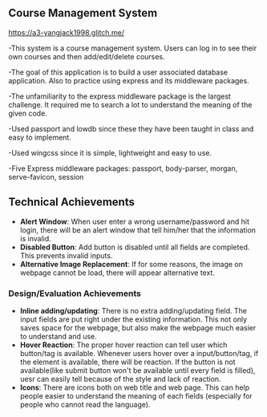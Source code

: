 ## Course Management System
https://a3-yangjack1998.glitch.me/

-This system is a course management system. Users can log in to see their own courses and then add/edit/delete courses.

-The goal of this application is to build a user associated database application. Also to practice using express and its middleware packages.

-The unfamiliarity to the express middleware package is the largest challenge. It required me to search a lot to understand 
the meaning of the given code.

-Used passport and lowdb since these they have been taught in class and easy to implement.

-Used wingcss since it is simple, lightweight and easy to use.

-Five Express middleware packages: passport, body-parser, morgan, serve-favicon, session

## Technical Achievements
- **Alert Window**:  When user enter a wrong username/password and hit login, there will be an alert window that tell him/her that the information is invalid.
- **Disabled Button**: Add button is disabled until all fields are completed. This prevents invalid inputs.
- **Alternative Image Replacement**: If for some reasons, the image on webpage cannot be load, there will appear alternative 
text.

### Design/Evaluation Achievements
- **Inline adding/updating**: There is no extra adding/updating field. The input fields are put right under the existing 
information. This not only saves space for the webpage, but also make the webpage much easier to understand and use.
- **Hover Reaction**: The proper hover reaction can tell user which button/tag is available. Whenever users hover over a input/button/tag, if the element is available, there will be reaction. If the button is not available(like submit button won't be available until every field is filled), uesr can easily tell because of the style and lack of reaction.
- **Icons**: There are icons both on web title and web page. This can help people easier to understand the meaning of each
fields (especially for people who cannot read the language).